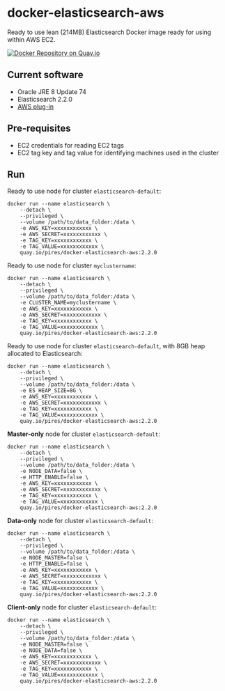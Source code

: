 # docker-elasticsearch-aws

Ready to use lean (214MB) Elasticsearch Docker image ready for using within AWS EC2.

[![Docker Repository on Quay.io](https://quay.io/repository/pires/docker-elasticsearch-aws/status "Docker Repository on Quay.io")](https://quay.io/repository/pires/docker-elasticsearch-aws)

## Current software

* Oracle JRE 8 Update 74
* Elasticsearch 2.2.0
* [AWS plug-in](https://www.elastic.co/guide/en/elasticsearch/plugins/current/cloud-aws.html)

## Pre-requisites

* EC2 credentials for reading EC2 tags
* EC2 tag key and tag value for identifying machines used in the cluster

## Run

Ready to use node for cluster `elasticsearch-default`:
```
docker run --name elasticsearch \
	--detach \
	--privileged \
	--volume /path/to/data_folder:/data \
	-e AWS_KEY=xxxxxxxxxxxx \
	-e AWS_SECRET=xxxxxxxxxxxx \
	-e TAG_KEY=xxxxxxxxxxxx \
	-e TAG_VALUE=xxxxxxxxxxxx \
	quay.io/pires/docker-elasticsearch-aws:2.2.0
```

Ready to use node for cluster `myclustername`:
```
docker run --name elasticsearch \
	--detach \
	--privileged \
	--volume /path/to/data_folder:/data \
	-e CLUSTER_NAME=myclustername \
	-e AWS_KEY=xxxxxxxxxxxx \
	-e AWS_SECRET=xxxxxxxxxxxx \
	-e TAG_KEY=xxxxxxxxxxxx \
	-e TAG_VALUE=xxxxxxxxxxxx \
	quay.io/pires/docker-elasticsearch-aws:2.2.0
```

Ready to use node for cluster `elasticsearch-default`, with 8GB heap allocated to Elasticsearch:
```
docker run --name elasticsearch \
	--detach \
	--privileged \
	--volume /path/to/data_folder:/data \
	-e ES_HEAP_SIZE=8G \
	-e AWS_KEY=xxxxxxxxxxxx \
	-e AWS_SECRET=xxxxxxxxxxxx \
	-e TAG_KEY=xxxxxxxxxxxx \
	-e TAG_VALUE=xxxxxxxxxxxx \
	quay.io/pires/docker-elasticsearch-aws:2.2.0
```

**Master-only** node for cluster `elasticsearch-default`:
```
docker run --name elasticsearch \
	--detach \
	--privileged \
	--volume /path/to/data_folder:/data \
	-e NODE_DATA=false \
	-e HTTP_ENABLE=false \
	-e AWS_KEY=xxxxxxxxxxxx \
	-e AWS_SECRET=xxxxxxxxxxxx \
	-e TAG_KEY=xxxxxxxxxxxx \
	-e TAG_VALUE=xxxxxxxxxxxx \
	quay.io/pires/docker-elasticsearch-aws:2.2.0
```

**Data-only** node for cluster `elasticsearch-default`:
```
docker run --name elasticsearch \
	--detach \
	--privileged \
	--volume /path/to/data_folder:/data \
	-e NODE_MASTER=false \
	-e HTTP_ENABLE=false \
	-e AWS_KEY=xxxxxxxxxxxx \
	-e AWS_SECRET=xxxxxxxxxxxx \
	-e TAG_KEY=xxxxxxxxxxxx \
	-e TAG_VALUE=xxxxxxxxxxxx \
	quay.io/pires/docker-elasticsearch-aws:2.2.0
```

**Client-only** node for cluster `elasticsearch-default`:
```
docker run --name elasticsearch \
	--detach \
	--privileged \
	--volume /path/to/data_folder:/data \
	-e NODE_MASTER=false \
	-e NODE_DATA=false \
	-e AWS_KEY=xxxxxxxxxxxx \
	-e AWS_SECRET=xxxxxxxxxxxx \
	-e TAG_KEY=xxxxxxxxxxxx \
	-e TAG_VALUE=xxxxxxxxxxxx \
	quay.io/pires/docker-elasticsearch-aws:2.2.0
```
